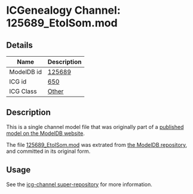 # ICGenealogy Channel: 125689\_EtoISom.mod

## Details

Name | Description
---- | -----------
ModelDB id | [125689](http://senselab.med.yale.edu/ModelDB/ShowModel.cshtml?model=125689)
ICG id | [650](http://icg.neurotheory.ox.ac.uk/channels/other/650)
ICG Class | [Other](http://icg.neurotheory.ox.ac.uk/channels/other)

## Description

This is a single channel model file that was originally part of a [published model on the ModelDB website](http://senselab.med.yale.edu/mModelDB/ShowModel.cshtml?model=125689).

The file [125689\_EtoISom.mod](125689_EtoISom.mod) was extrated from [the ModelDB repository](http://senselab.med.yale.edu/ModelDB/ShowModel.cshtml?model=125689), and committed in its original form.

## Usage

See the [icg-channel super-repository](https://github.com/icgenealogy/icg-channels) for more information.